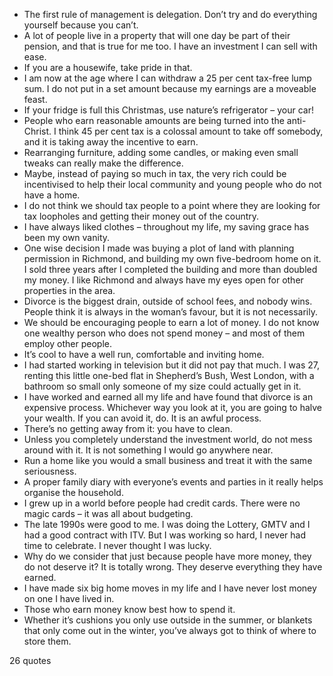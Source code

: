  - The first rule of management is delegation. Don’t try and do everything yourself because you can’t.
 - A lot of people live in a property that will one day be part of their pension, and that is true for me too. I have an investment I can sell with ease.
 - If you are a housewife, take pride in that.
 - I am now at the age where I can withdraw a 25 per cent tax-free lump sum. I do not put in a set amount because my earnings are a moveable feast.
 - If your fridge is full this Christmas, use nature’s refrigerator – your car!
 - People who earn reasonable amounts are being turned into the anti-Christ. I think 45 per cent tax is a colossal amount to take off somebody, and it is taking away the incentive to earn.
 - Rearranging furniture, adding some candles, or making even small tweaks can really make the difference.
 - Maybe, instead of paying so much in tax, the very rich could be incentivised to help their local community and young people who do not have a home.
 - I do not think we should tax people to a point where they are looking for tax loopholes and getting their money out of the country.
 - I have always liked clothes – throughout my life, my saving grace has been my own vanity.
 - One wise decision I made was buying a plot of land with planning permission in Richmond, and building my own five-bedroom home on it. I sold three years after I completed the building and more than doubled my money. I like Richmond and always have my eyes open for other properties in the area.
 - Divorce is the biggest drain, outside of school fees, and nobody wins. People think it is always in the woman’s favour, but it is not necessarily.
 - We should be encouraging people to earn a lot of money. I do not know one wealthy person who does not spend money – and most of them employ other people.
 - It’s cool to have a well run, comfortable and inviting home.
 - I had started working in television but it did not pay that much. I was 27, renting this little one-bed flat in Shepherd’s Bush, West London, with a bathroom so small only someone of my size could actually get in it.
 - I have worked and earned all my life and have found that divorce is an expensive process. Whichever way you look at it, you are going to halve your wealth. If you can avoid it, do. It is an awful process.
 - There’s no getting away from it: you have to clean.
 - Unless you completely understand the investment world, do not mess around with it. It is not something I would go anywhere near.
 - Run a home like you would a small business and treat it with the same seriousness.
 - A proper family diary with everyone’s events and parties in it really helps organise the household.
 - I grew up in a world before people had credit cards. There were no magic cards – it was all about budgeting.
 - The late 1990s were good to me. I was doing the Lottery, GMTV and I had a good contract with ITV. But I was working so hard, I never had time to celebrate. I never thought I was lucky.
 - Why do we consider that just because people have more money, they do not deserve it? It is totally wrong. They deserve everything they have earned.
 - I have made six big home moves in my life and I have never lost money on one I have lived in.
 - Those who earn money know best how to spend it.
 - Whether it’s cushions you only use outside in the summer, or blankets that only come out in the winter, you’ve always got to think of where to store them.

26 quotes